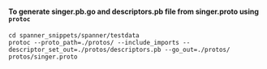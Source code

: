 #### To generate singer.pb.go and descriptors.pb file from singer.proto using `protoc`
```shell
cd spanner_snippets/spanner/testdata
protoc --proto_path=./protos/ --include_imports --descriptor_set_out=./protos/descriptors.pb --go_out=./protos/ protos/singer.proto
```
